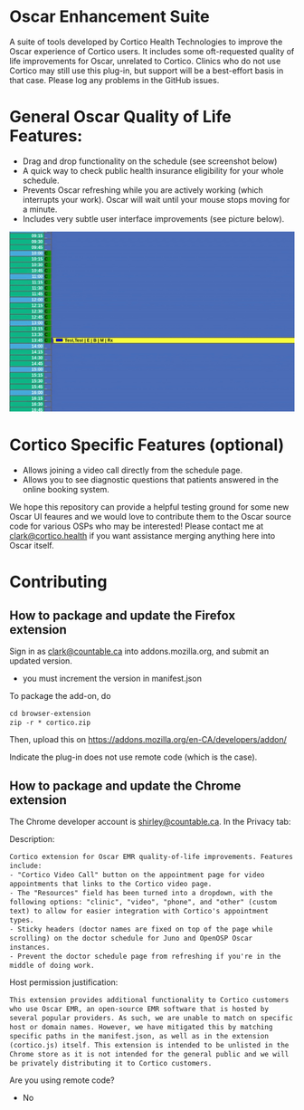 # Oscar Enhancement Suite

A suite of tools developed by Cortico Health Technologies to improve the Oscar experience of Cortico users. It includes some oft-requested quality of life improvements for Oscar, unrelated to Cortico. Clinics who do not use Cortico may still use this plug-in, but support will be a best-effort basis in that case. Please log any problems in the GitHub issues.

# General Oscar Quality of Life Features:
  * Drag and drop functionality on the schedule (see screenshot below)
  * A quick way to check public health insurance eligibility for your whole schedule.
  * Prevents Oscar refreshing while you are actively working (which interrupts your work). Oscar will wait until your mouse stops moving for a minute.
  * Includes very subtle user interface improvements (see picture below).

![Oscar Schedule Drag and Drop](dnd.gif)

# Cortico Specific Features (optional)
  * Allows joining a video call directly from the schedule page.
  * Allows you to see diagnostic questions that patients answered in the online booking system.


We hope this repository can provide a helpful testing ground for some new Oscar UI feaures and we would love to contribute them to the Oscar source code for various OSPs who may be interested! Please contact me at clark@cortico.health if you want assistance merging anything here into Oscar itself.


# Contributing

## How to package and update the Firefox extension

Sign in as clark@countable.ca into addons.mozilla.org, and submit an updated version.
  * you must increment the version in manifest.json

To package the add-on, do

```
cd browser-extension
zip -r * cortico.zip
```

Then, upload this on https://addons.mozilla.org/en-CA/developers/addon/

Indicate the plug-in does not use remote code (which is the case).


## How to package and update the Chrome extension

The Chrome developer account is shirley@countable.ca. In the Privacy tab:

Description:

```
Cortico extension for Oscar EMR quality-of-life improvements. Features include:
- "Cortico Video Call" button on the appointment page for video appointments that links to the Cortico video page.
- The "Resources" field has been turned into a dropdown, with the following options: "clinic", "video", "phone", and "other" (custom text) to allow for easier integration with Cortico's appointment types.
- Sticky headers (doctor names are fixed on top of the page while scrolling) on the doctor schedule for Juno and OpenOSP Oscar instances.
- Prevent the doctor schedule page from refreshing if you're in the middle of doing work.
```

Host permission justification:

```
This extension provides additional functionality to Cortico customers who use Oscar EMR, an open-source EMR software that is hosted by several popular providers. As such, we are unable to match on specific host or domain names. However, we have mitigated this by matching specific paths in the manifest.json, as well as in the extension (cortico.js) itself. This extension is intended to be unlisted in the Chrome store as it is not intended for the general public and we will be privately distributing it to Cortico customers.
```

Are you using remote code?

- No
